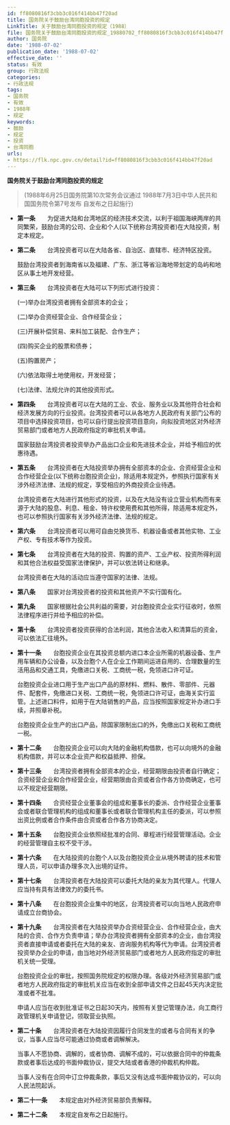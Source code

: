 ```yaml
---
id: ff8080816f3cbb3c016f414bb47f20ad
title: 国务院关于鼓励台湾同胞投资的规定
LinkTitle: 关于鼓励台湾同胞投资的规定（1988）
file: 国务院关于鼓励台湾同胞投资的规定_19880702_ff8080816f3cbb3c016f414bb47f20ad.docx
author: 国务院
date: '1988-07-02'
publication_date: '1988-07-02'
effective_date: ''
status: 有效
group: 行政法规
categories:
- 行政法规
tags:
- 国务院
- 有效
- 1988年
- 规定
keywords:
- 鼓励
- 规定
- 投资
- 台湾同胞
urls:
- https://flk.npc.gov.cn/detail?id=ff8080816f3cbb3c016f414bb47f20ad
---
```


**国务院关于鼓励台湾同胞投资的规定**

> (1988年6月25日国务院第10次常务会议通过 1988年7月3日中华人民共和国国务院令第7号发布 自发布之日起施行)

- **第一条**　　为促进大陆和台湾地区的经济技术交流，以利于祖国海峡两岸的共同繁荣，鼓励台湾的公司、企业和个人(以下统称台湾投资者)在大陆投资，制定本规定。

- **第二条**　　台湾投资者可以在大陆各省、自治区、直辖市、经济特区投资。

  鼓励台湾投资者到海南省以及福建、广东、浙江等省沿海地带划定的岛屿和地区从事土地开发经营。

- **第三条**　　台湾投资者在大陆可以下列形式进行投资：

  (一)举办台湾投资者拥有全部资本的企业；

  (二)举办合资经营企业、合作经营企业；

  (三)开展补偿贸易、来料加工装配、合作生产；

  (四)购买企业的股票和债券；

  (五)购置房产；

  (六)依法取得土地使用权，开发经营；

  (七)法律、法规允许的其他投资形式。

- **第四条**　　台湾投资者可以在大陆的工业、农业、服务业以及其他符合社会和经济发展方向的行业投资。台湾投资者可以从各地方人民政府有关部门公布的项目中选择投资项目，也可以自行提出投资项目意向，向拟投资地区对外经济贸易部门或者地方人民政府指定的审批机关申请。

  国家鼓励台湾投资者投资举办产品出口企业和先进技术企业，并给予相应的优惠待遇。

- **第五条**　　台湾投资者在大陆投资举办拥有全部资本的企业、合资经营企业和合作经营企业(以下统称台胞投资企业)，除适用本规定外，参照执行国家有关涉外经济法律、法规的规定，享受相应的外商投资企业待遇。

  台湾投资者在大陆进行其他形式的投资，以及在大陆没有设立营业机构而有来源于大陆的股息、利息、租金、特许权使用费和其他所得，除适用本规定外，也可以参照执行国家有关涉外经济法律、法规的规定。

- **第六条**　　台湾投资者可以用可自由兑换货币、机器设备或者其他实物、工业产权、专有技术等作为投资。

- **第七条**　　台湾投资者在大陆的投资、购置的资产、工业产权、投资所得利润和其他合法权益受国家法律保护，并可以依法转让和继承。

  台湾投资者在大陆的活动应当遵守国家的法律、法规。

- **第八条**　　国家对台湾投资者的投资和其他资产不实行国有化。

- **第九条**　　国家根据社会公共利益的需要，对台胞投资企业实行征收时，依照法律程序进行并给予相应的补偿。

- **第十条**　　台湾投资者投资获得的合法利润，其他合法收入和清算后的资金，可以依法汇往境外。

- **第十一条**　　台胞投资企业在其投资总额内进口本企业所需的机器设备、生产用车辆和办公设备，以及台胞个人在企业工作期间运进自用的、合理数量的生活用品和交通工具，免缴进口关税、工商统一税，免领进口许可证。

  台胞投资企业进口用于生产出口产品的原材料、燃料、散件、零部件、元器件、配套件，免缴进口关税、工商统一税，免领进口许可证，由海关实行监管。上述进口料件，如用于在大陆销售的产品，应当按照国家规定补办进口手续，并照章补税。

  台胞投资企业生产的出口产品，除国家限制出口的外，免缴出口关税和工商统一税。

- **第十二条**　　台胞投资企业可以向大陆的金融机构借款，也可以向境外的金融机构借款，并可以本企业资产和权益抵押、担保。

- **第十三条**　　台湾投资者拥有全部资本的企业，经营期限由投资者自行确定；合资经营企业和合作经营企业，经营期限由合资或者合作各方协商确定，也可以不规定经营期限。

- **第十四条**　　合资经营企业董事会的组成和董事长的委派、合作经营企业董事会或者联合管理机构的组成和董事长或者联合管理机构主任的委派，可以参照出资比例或者合作条件由合资或者合作各方协商决定。

- **第十五条**　　台胞投资企业依照经批准的合同、章程进行经营管理活动。企业的经营管理自主权不受干涉。

- **第十六条**　　在大陆投资的台胞个人以及台胞投资企业从境外聘请的技术和管理人员，可以申请办理多次入出境的证件。

- **第十七条**　　台湾投资者在大陆投资可以委托大陆的亲友为其代理人。代理人应当持有具有法律效力的委托书。

- **第十八条**　　在台胞投资企业集中的地区，台湾投资者可以向当地人民政府申请成立台商协会。

- **第十九条**　　台湾投资者在大陆投资举办合资经营企业、合作经营企业，由大陆的合资、合作方负责申请；举办台湾投资者拥有全部资本的企业，由台湾投资者直接申请或者委托在大陆的亲友、咨询服务机构等代为申请。台湾投资者投资举办企业的申请，由当地对外经济贸易部门或者地方人民政府指定的审批机关统一受理。

  台胞投资企业的审批，按照国务院规定的权限办理。各级对外经济贸易部门或者地方人民政府指定的审批机关应当在收到全部申请文件之日起45天内决定批准或者不批准。

  申请人应当在收到批准证书之日起30天内，按照有关登记管理办法，向工商行政管理机关申请登记，领取营业执照。

- **第二十条**　　台湾投资者在大陆投资因履行合同发生的或者与合同有关的争议，当事人应当尽可能通过协商或者调解解决。

  当事人不愿协商、调解的，或者协商、调解不成的，可以依据合同中的仲裁条款或者事后达成的书面仲裁协议，提交大陆或者香港的仲裁机构仲裁。

  当事人没有在合同中订立仲裁条款，事后又没有达成书面仲裁协议的，可以向人民法院起诉。

- **第二十一条**　　本规定由对外经济贸易部负责解释。

- **第二十二条**　　本规定自发布之日起施行。
